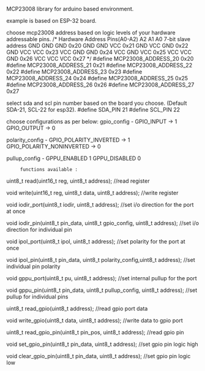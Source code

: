 MCP23008 library for arduino based environment.

example is based on ESP-32 board.

choose mcp23008 address based on logic levels of your hardware addressable pins.
/* Hardware Address Pins(A0-A2) 
       A2    A1    A0        7-bit slave address
      GND   GND   GND              0x20
      GND   GND   VCC              0x21
      GND   VCC   GND              0x22
      GND   VCC   VCC              0x23
      VCC   GND   GND              0x24
      VCC   GND   VCC              0x25
      VCC   VCC   GND              0x26
      VCC   VCC   VCC              0x27
*/
#define MCP23008_ADDRESS_20   0x20
#define MCP23008_ADDRESS_21   0x21
#define MCP23008_ADDRESS_22   0x22
#define MCP23008_ADDRESS_23   0x23
#define MCP23008_ADDRESS_24   0x24
#define MCP23008_ADDRESS_25   0x25
#define MCP23008_ADDRESS_26   0x26
#define MCP23008_ADDRESS_27   0x27


select sda and scl pin number based on the board you choose. (Default SDA-21, SCL-22 for esp32).
#define SDA_PIN 21
#define SCL_PIN 22


choose configurations as per below:
gpio_config -  GPIO_INPUT  ->  1
               GPIO_OUTPUT ->  0

polarity_config - GPIO_POLARITY_INVERTED    ->    1
                  GPIO_POLARITY_NONINVERTED ->    0

pullup_config - GPPU_ENABLED  1 
                GPPU_DISABLED 0 


         functions available :

uint8_t read(uint16_t reg, uint8_t address);            //read register
 
void write(uint16_t reg, uint8_t data, uint8_t address); //write register

void iodir_port(uint8_t iodir, uint8_t address);         //set i/o direction for the port at once
 
void iodir_pin(uint8_t pin_data, uint8_t gpio_config, uint8_t address);      //set i/o direction for individual pin

void ipol_port(uint8_t ipol, uint8_t address);           //set polarity for the port at once

void ipol_pin(uint8_t pin_data, uint8_t polarity_config,uint8_t address);    //set individual pin polarity

void gppu_port(uint8_t pu, uint8_t address);             //set internal pullup for the port 

void gppu_pin(uint8_t pin_data, uint8_t pullup_config, uint8_t address);     //set pullup for individual pins

uint8_t  read_gpio(uint8_t address);                    //read gpio port data

void write_gpio(uint8_t data, uint8_t address);         //write data to gpio port
        
uint8_t read_gpio_pin(uint8_t pin_pos, uint8_t address);     //read gpio pin 
        
void set_gpio_pin(uint8_t pin_data, uint8_t address);        //set gpio pin logic high
        
void clear_gpio_pin(uint8_t pin_data, uint8_t address);      //set gpio pin logic low